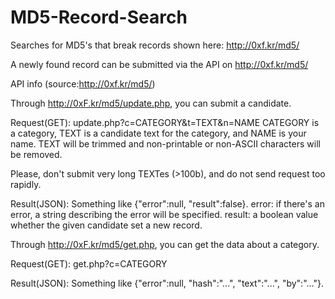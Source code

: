 # MD5-Record-Search
Searches for MD5's that break records shown here: http://0xf.kr/md5/

A newly found record can be submitted via the API on http://0xf.kr/md5/

API info (source:http://0xf.kr/md5/)

Through http://0xF.kr/md5/update.php, you can submit a candidate.

Request(GET): update.php?c=CATEGORY&t=TEXT&n=NAME
CATEGORY is a category, TEXT is a candidate text for the category, and NAME is your name.
TEXT will be trimmed and non-printable or non-ASCII characters will be removed.

Please, don't submit very long TEXTes (>100b), and do not send request too rapidly.

Result(JSON): Something like {"error":null, "result":false}.
error: if there's an error, a string describing the error will be specified.
result: a boolean value whether the given candidate set a new record.

Through http://0xF.kr/md5/get.php, you can get the data about a category.

Request(GET): get.php?c=CATEGORY

Result(JSON): Something like {"error":null, "hash":"...", "text":"...", "by":"..."}.
